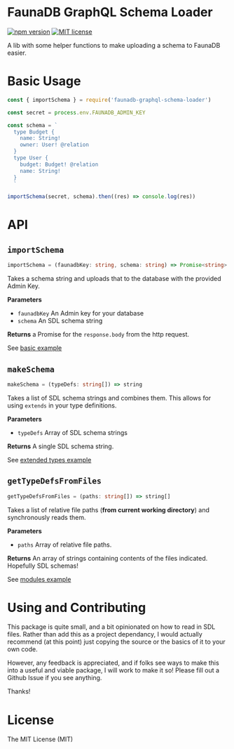 # FaunaDB GraphQL Schema Loader

[![npm version](https://badge.fury.io/js/faunadb-graphql-schema-loader.svg)](https://badge.fury.io/js/faunadb-graphql-schema-loader) [![MIT license](https://img.shields.io/badge/License-MIT-blue.svg)](https://lbesson.mit-license.org/)

A lib with some helper functions to make uploading a schema to FaunaDB easier.

# Basic Usage

```javascript
const { importSchema } = require('faunadb-graphql-schema-loader')

const secret = process.env.FAUNADB_ADMIN_KEY

const schema = `
  type Budget {
    name: String!
    owner: User! @relation
  }
  type User {
    budget: Budget! @relation
    name: String!
  }
  `

importSchema(secret, schema).then((res) => console.log(res))
```

# API

## `importSchema`

```typescript
importSchema = (faunadbKey: string, schema: string) => Promise<string>
```

Takes a schema string and uploads that to the database with the provided Admin Key.

**Parameters**

- `faunadbKey` An Admin key for your database
- `schema` An SDL schema string

**Returns** a Promise for the `response.body` from the http request.

See [basic example](/examples/basic/setup.js)

## `makeSchema`

```typescript
makeSchema = (typeDefs: string[]) => string
```

Takes a list of SDL schema strings and combines them. This allows for using `extends` in your type definitions.

**Parameters**

- `typeDefs` Array of SDL schema strings

**Returns** A single SDL schema string.

See [extended types example](/examples/extended-types/setup.js)

## `getTypeDefsFromFiles`

```typescript
getTypeDefsFromFiles = (paths: string[]) => string[]
```

Takes a list of relative file paths (**from current working directory**) and synchronously reads them.

**Parameters**

- `paths` Array of relative file paths.

**Returns** An array of strings containing contents of the files indicated. Hopefully SDL schemas!

See [modules example](/examples/modules/setup.js)

# Using and Contributing

This package is quite small, and a bit opinionated on how to read in SDL files. Rather than add this as a project dependancy, I would actually recommend (at this point) just copying the source or the basics of it to your own code.

However, any feedback is appreciated, and if folks see ways to make this into a useful and viable package, I will work to make it so! Please fill out a Github Issue if you see anything.

Thanks!

# License

The MIT License (MIT)
